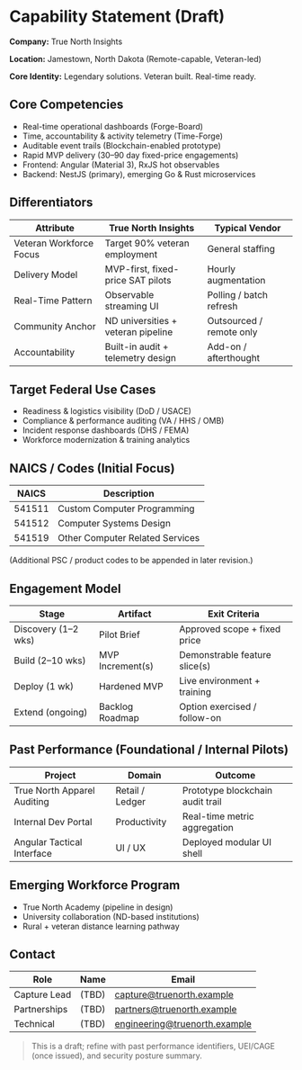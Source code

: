 # Capability Statement (Draft)

**Company:** True North Insights

**Location:** Jamestown, North Dakota (Remote-capable, Veteran-led)

**Core Identity:** Legendary solutions. Veteran built. Real-time ready.

## Core Competencies

- Real-time operational dashboards (Forge-Board)
- Time, accountability & activity telemetry (Time-Forge)
- Auditable event trails (Blockchain-enabled prototype)
- Rapid MVP delivery (30–90 day fixed-price engagements)
- Frontend: Angular (Material 3), RxJS hot observables
- Backend: NestJS (primary), emerging Go & Rust microservices

## Differentiators

| Attribute               | True North Insights                | Typical Vendor           |
| ----------------------- | ---------------------------------- | ------------------------ |
| Veteran Workforce Focus | Target 90% veteran employment      | General staffing         |
| Delivery Model          | MVP-first, fixed-price SAT pilots  | Hourly augmentation      |
| Real-Time Pattern       | Observable streaming UI            | Polling / batch refresh  |
| Community Anchor        | ND universities + veteran pipeline | Outsourced / remote only |
| Accountability          | Built-in audit + telemetry design  | Add-on / afterthought    |

## Target Federal Use Cases

- Readiness & logistics visibility (DoD / USACE)
- Compliance & performance auditing (VA / HHS / OMB)
- Incident response dashboards (DHS / FEMA)
- Workforce modernization & training analytics

## NAICS / Codes (Initial Focus)

| NAICS  | Description                     |
| ------ | ------------------------------- |
| 541511 | Custom Computer Programming     |
| 541512 | Computer Systems Design         |
| 541519 | Other Computer Related Services |

(Additional PSC / product codes to be appended in later revision.)

## Engagement Model

| Stage               | Artifact         | Exit Criteria                 |
| ------------------- | ---------------- | ----------------------------- |
| Discovery (1–2 wks) | Pilot Brief      | Approved scope + fixed price  |
| Build (2–10 wks)    | MVP Increment(s) | Demonstrable feature slice(s) |
| Deploy (1 wk)       | Hardened MVP     | Live environment + training   |
| Extend (ongoing)    | Backlog Roadmap  | Option exercised / follow-on  |

## Past Performance (Foundational / Internal Pilots)

| Project                     | Domain          | Outcome                          |
| --------------------------- | --------------- | -------------------------------- |
| True North Apparel Auditing | Retail / Ledger | Prototype blockchain audit trail |
| Internal Dev Portal         | Productivity    | Real-time metric aggregation     |
| Angular Tactical Interface  | UI / UX         | Deployed modular UI shell        |

## Emerging Workforce Program

- True North Academy (pipeline in design)
- University collaboration (ND-based institutions)
- Rural + veteran distance learning pathway

## Contact

| Role         | Name  | Email                           |
| ------------ | ----- | ------------------------------- |
| Capture Lead | (TBD) | <capture@truenorth.example>     |
| Partnerships | (TBD) | <partners@truenorth.example>    |
| Technical    | (TBD) | <engineering@truenorth.example> |

> This is a draft; refine with past performance identifiers, UEI/CAGE (once issued), and security posture summary.
